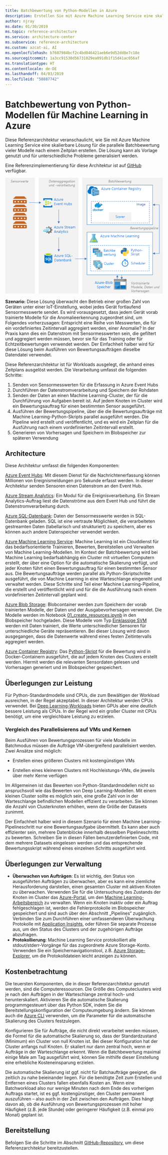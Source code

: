 ```yaml
---
title: Batchbewertung von Python-Modellen in Azure
description: Erstellen Sie mit Azure Machine Learning Service eine skalierbare Lösung für die parallele Batchbewertung von Modellen nach einem Zeitplan.
author: njray
ms.date: 01/30/2019
ms.topic: reference-architecture
ms.service: architecture-center
ms.subservice: reference-architecture
ms.custom: azcat-ai, AI
ms.openlocfilehash: b7607984bcf2c4bd046421aeb6e9d52dd8e7c18e
ms.sourcegitcommit: 1a3cc91530d56731029ea091db1f15d41ac056af
ms.translationtype: HT
ms.contentlocale: de-DE
ms.lasthandoff: 04/03/2019
ms.locfileid: "58887742"
---
```

# <a name="batch-scoring-of-python-machine-learning-models-on-azure"></a>Batchbewertung von Python-Modellen für Machine Learning in Azure

Diese Referenzarchitektur veranschaulicht, wie Sie mit Azure Machine Learning Service eine skalierbare Lösung für die parallele Batchbewertung vieler Modelle nach einem Zeitplan erstellen. Die Lösung kann als Vorlage genutzt und für unterschiedliche Probleme generalisiert werden.

Eine Referenzimplementierung für diese Architektur ist auf [GitHub][github] verfügbar.

![Batchbewertung von Python-Modellen in Azure](./_images/batch-scoring-python.png)

**Szenario:** Diese Lösung überwacht den Betrieb einer großen Zahl von Geräten unter einer IoT-Einstellung, wobei jedes Gerät fortlaufend Sensormesswerte sendet. Es wird vorausgesetzt, dass jedem Gerät vorab trainierte Modelle für die Anomalieerkennung zugeordnet sind, um Folgendes vorherzusagen: Entspricht eine Reihe von Messwerten, die für ein vordefiniertes Zeitintervall aggregiert werden, einer Anomalie? In der Praxis kann dies ein Datenstrom mit Sensormesswerten sein, die gefiltert und aggregiert werden müssen, bevor sie für das Training oder für Echtzeitbewertungen verwendet werden. Der Einfachheit halber wird für diese Lösung beim Ausführen von Bewertungsaufträgen dieselbe Datendatei verwendet.

Diese Referenzarchitektur ist für Workloads ausgelegt, die anhand eines Zeitplans ausgelöst werden. Die Verarbeitung umfasst die folgenden Schritte:
1.  Senden von Sensormesswerten für die Erfassung in Azure Event Hubs
2.  Durchführen der Datenstromverarbeitung und Speichern der Rohdaten
3.  Senden der Daten an einen Machine Learning-Cluster, der für die Durchführung von Aufgaben bereit ist. Auf jedem Knoten im Cluster wird ein Bewertungsauftrag für einen bestimmten Sensor ausgeführt. 
4.  Ausführen der Bewertungspipeline, über die die Bewertungsaufträge mit Machine Learning-Python-Skripts parallel ausgeführt werden. Die Pipeline wird erstellt und veröffentlicht, und es wird ein Zeitplan für die Ausführung nach einem vordefinierten Zeitintervall erstellt.
5.  Generieren von Vorhersagen und Speichern im Blobspeicher zur späteren Verwendung

## <a name="architecture"></a>Architecture

Diese Architektur umfasst die folgenden Komponenten:

[Azure Event Hubs][event-hubs]: Mit diesem Dienst für die Nachrichtenerfassung können Millionen von Ereignismeldungen pro Sekunde erfasst werden. In dieser Architektur senden Sensoren einen Datenstrom an den Event Hub.

[Azure Stream Analytics][stream-analytics]: Ein Modul für die Ereignisverarbeitung. Ein Stream Analytics-Auftrag liest die Datenströme aus dem Event Hub und führt die Datenstromverarbeitung durch.

[Azure SQL-Datenbank][sql-database]: Daten der Sensormesswerte werden in SQL-Datenbank geladen. SQL ist eine vertraute Möglichkeit, die verarbeiteten gestreamten Daten (tabellarisch und strukturiert) zu speichern, aber es können auch andere Datenspeicher verwendet werden.

[Azure Machine Learning Service][amls]: Machine Learning ist ein Clouddienst für das bedarfsorientierte Trainieren, Bewerten, Bereitstellen und Verwalten von Machine Learning-Modellen. Im Kontext der Batchbewertung wird bei Machine Learning bedarfsabhängig ein Cluster mit virtuellen Computern erstellt, der über eine Option für die automatische Skalierung verfügt, und jeder Knoten führt einen Bewertungsauftrag für einen bestimmten Sensor aus. Die Bewertungsaufträge werden parallel als Python-Skriptschritte ausgeführt, die von Machine Learning in eine Warteschlange eingereiht und verwaltet werden. Diese Schritte sind Teil einer Machine Learning-Pipeline, die erstellt und veröffentlicht wird und für die die Ausführung nach einem vordefinierten Zeitintervall geplant wird.

[Azure Blob Storage][storage]: Blobcontainer werden zum Speichern der vorab trainierten Modelle, der Daten und der Ausgabevorhersagen verwendet. Die Modelle werden im Notebook [01_create_resources.ipynb][create-resources] in den Blobspeicher hochgeladen. Diese Modelle vom Typ [Einklassige SVM][one-class-svm] werden mit Daten trainiert, die Werte unterschiedlicher Sensoren für unterschiedliche Geräte repräsentieren. Bei dieser Lösung wird davon ausgegangen, dass die Datenwerte während eines festen Zeitintervalls aggregiert werden.

[Azure Container Registry][acr]: Das [Python-Skript][pyscript] für die Bewertung wird in Docker-Containern ausgeführt, die auf jedem Knoten des Clusters erstellt werden. Hiermit werden die relevanten Sensordaten gelesen und Vorhersagen generiert und im Blobspeicher gespeichert.

## <a name="performance-considerations"></a>Überlegungen zur Leistung

Für Python-Standardmodelle sind CPUs, die zum Bewältigen der Workload ausreichen, in der Regel akzeptabel. In dieser Architektur werden CPUs verwendet. Bei [Deep Learning-Workloads][deep] bieten GPUs aber eine deutlich bessere Leistung als CPUs. In der Regel wird ein großer Cluster mit CPUs benötigt, um eine vergleichbare Leistung zu erzielen.

### <a name="parallelizing-across-vms-versus-cores"></a>Vergleich des Parallelisierens auf VMs und Kernen

Beim Ausführen von Bewertungsprozessen für viele Modelle im Batchmodus müssen die Aufträge VM-übergreifend parallelisiert werden. Zwei Ansätze sind möglich:

* Erstellen eines größeren Clusters mit kostengünstigen VMs

* Erstellen eines kleineren Clusters mit Hochleistungs-VMs, die jeweils über mehr Kerne verfügen

Im Allgemeinen ist das Bewerten von Python-Standardmodellen nicht so anspruchsvoll wie das Bewerten von Deep Learning-Modellen. Mit einem kleinen Cluster sollte es möglich sein, eine große Zahl von in der Warteschlange befindlichen Modellen effizient zu verarbeiten. Sie können die Anzahl von Clusterknoten erhöhen, wenn die Größe der Datasets zunimmt.

Der Einfachheit halber wird in diesem Szenario für einen Machine Learning-Pipelineschritt nur eine Bewertungsaufgabe übermittelt. Es kann aber auch effizienter sein, mehrere Datenblöcke innerhalb desselben Pipelineschritts zu bewerten. Schreiben Sie in diesen Fällen benutzerdefinierten Code, mit dem mehrere Datasets eingelesen werden und das entsprechende Bewertungsskript während eines einzelnen Schritts ausgeführt wird.

## <a name="management-considerations"></a>Überlegungen zur Verwaltung

- **Überwachen von Aufträgen**: Es ist wichtig, den Status von ausgeführten Aufträgen zu überwachen, aber es kann eine ziemliche Herausforderung darstellen, einen gesamten Cluster mit aktiven Knoten zu überwachen. Verwenden Sie für die Untersuchung des Zustands der Knoten im Cluster das [Azure-Portal][portal], um den [Machine Learning-Arbeitsbereich][ml-workspace] zu verwalten. Wenn ein Knoten inaktiv oder ein Auftrag fehlgeschlagen ist, werden die Fehlerprotokolle im Blobspeicher gespeichert und sind auch über den Abschnitt „Pipelines“ zugänglich. Verbinden Sie zum Durchführen einer umfassenderen Überwachung Protokolle mit [Application Insights][app-insights], oder führen Sie separate Prozesse aus, um den Status des Clusters und der zugehörigen Aufträge abzufragen.
-   **Protokollierung**: Machine Learning Service protokolliert alle stdout/stderr-Vorgänge für das zugeordnete Azure Storage-Konto. Verwenden Sie ein Speichernavigationstool, z.B. [Azure Storage-Explorer][explorer], um die Protokolldateien leicht anzeigen zu können.

## <a name="cost-considerations"></a>Kostenbetrachtung

Die teuersten Komponenten, die in dieser Referenzarchitektur genutzt werden, sind die Computeressourcen. Die Größe des Computeclusters wird je nach den Aufträgen in der Warteschlange zentral hoch- und herunterskaliert. Aktivieren Sie die automatische Skalierung programmgesteuert über das Python SDK, indem Sie die Bereitstellungskonfiguration der Computeumgebung ändern. Sie können auch die [Azure CLI][cli] verwenden, um die Parameter für die automatische Skalierung des Clusters festzulegen.

Konfigurieren Sie für Aufträge, die nicht direkt verarbeitet werden müssen, die Formel für die automatische Skalierung so, dass der Standardzustand (Minimum) ein Cluster von null Knoten ist. Bei dieser Konfiguration hat der Cluster anfangs null Knoten. Er skaliert nur dann zentral hoch, wenn er Aufträge in der Warteschlange erkennt. Wenn die Batchbewertung maximal einige Male am Tag ausgeführt wird, können Sie mithilfe dieser Einstellung eine erhebliche Kosteneinsparung erzielen.

Die automatische Skalierung ist ggf. nicht für Batchaufträge geeignet, die zeitlich zu nahe beieinander liegen. Für die benötigte Zeit zum Erstellen und Entfernen eines Clusters fallen ebenfalls Kosten an. Wenn eine Batchworkload also nur wenige Minuten nach dem Ende des vorherigen Auftrags startet, ist es ggf. kostengünstiger, den Cluster permanent auszuführen – also auch in der Zeit zwischen den Aufträgen. Dies hängt davon ab, ob die Ausführung von Bewertungsprozessen mit hoher Häufigkeit (z.B. jede Stunde) oder geringerer Häufigkeit (z.B. einmal pro Monat) geplant ist.


## <a name="deployment"></a>Bereitstellung

Befolgen Sie die Schritte im Abschnitt [GitHub-Repository][github], um diese Referenzarchitektur bereitzustellen.

[acr]: /azure/container-registry/container-registry-intro
[ai]: /azure/application-insights/app-insights-overview
[aml-compute]: /azure/machine-learning/service/how-to-set-up-training-targets#amlcompute
[amls]: /azure/machine-learning/service/overview-what-is-azure-ml
[automatic-scaling]: /azure/batch/batch-automatic-scaling
[azure-files]: /azure/storage/files/storage-files-introduction
[cli]: /cli/azure
[create-resources]: https://github.com/Microsoft/AMLBatchScoringPipeline/blob/master/01_create_resources.ipynb
[deep]: /azure/architecture/reference-architectures/ai/batch-scoring-deep-learning
[event-hubs]: /azure/event-hubs/event-hubs-geo-dr
[explorer]: https://azure.microsoft.com/en-us/features/storage-explorer/
[github]: https://github.com/Microsoft/AMLBatchScoringPipeline
[one-class-svm]: http://scikit-learn.org/stable/modules/generated/sklearn.svm.OneClassSVM.html
[portal]: https://portal.azure.com
[ml-workspace]: /azure/machine-learning/studio/create-workspace
[python-script]: https://github.com/Azure/BatchAIAnomalyDetection/blob/master/batchai/predict.py
[pyscript]: https://github.com/Microsoft/AMLBatchScoringPipeline/blob/master/scripts/predict.py
[storage]: /azure/storage/blobs/storage-blobs-overview
[stream-analytics]: /azure/stream-analytics/
[sql-database]: /azure/sql-database/
[app-insights]: /azure/application-insights/app-insights-overview
